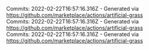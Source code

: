 Commits: 2022-02-22T16:57:16.316Z - Generated via https://github.com/marketplace/actions/artificial-grass
<br>
Commits: 2022-02-22T16:57:16.316Z - Generated via https://github.com/marketplace/actions/artificial-grass
<br>
Commits: 2022-02-22T16:57:16.316Z - Generated via https://github.com/marketplace/actions/artificial-grass
<br>

